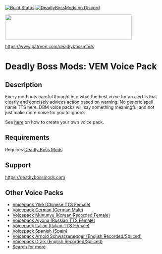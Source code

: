 [![Build Status](https://github.com/DeadlyBossMods/DBM-MoP/workflows/CI/badge.svg)](https://github.com/DeadlyBossMods/DBM-MoP/actions?workflow=CI)
[![DeadlyBossMods on Discord](https://img.shields.io/badge/discord-DeadlyBossMods-738bd7.svg?style=flat)](https://discord.gg/DeadlyBossMods) 

<p><img src="http://mysticalos.com/images/DBM/support_on_patreon.png" width="408" height="80" /></p>
<p><a href="https://www.patreon.com/deadlybossmods">https://www.patreon.com/deadlybossmods</a></p>

Deadly Boss Mods: VEM Voice Pack
================================

Description
-----------
Every mod puts careful thought into what the best voice for an alert is that clearly and concisely advices action based on warning. No generic spell name TTS here. DBM voice packs will say something meaningful and not just make more noise for you to ignore.

See [here](https://github.com/DeadlyBossMods/DBM-Retail/wiki/ReadMe:-Voice-Pack-Authors) on how to create your own voice pack.

Requirements
------------
Requires [Deadly Boss Mods](https://curseforge.com/wow/addons/deadly-boss-mods)

Support
-------
https://deadlybossmods.com

Other Voice Packs
-----------------
* [Voicepack Yike (Chinese TTS Female)](https://curseforge.com/wow/addons/dbm-voicepack-yike)
* [Voicepack German (German Male)](http://curseforge.com/wow/addons/dbm-voicepack-german)
* [Voicepack Mununyu (Korean Recorded Female)](https://www.curseforge.com/wow/addons/dbm-voicepack-mununyu)
* [Voicepack Alyona (Russian TTS Female)](https://curseforge.com/wow/addons/dbm-voicepack-russian)
* [Voicepack Italian (Italian TTS Female)](https://curseforge.com/wow/addons/dbm-voicepack-italian)
* [Voicepack Spanish (Spain)](https://www.curseforge.com/wow/addons/dbm-voicepack-spanish-spain)
* [Voicepack Arnold Schwarzenegger (English Recorded/Spliced)](https://curseforge.com/wow/addons/arnold-schwarzenegger-vem-dbm)
* [Voicepack Draik (English Recorded/Spliced)](https://curseforge.com/wow/addons/dbm-vpdraik)
* [Search for more](https://curseforge.com/wow/addons/search?search=dbm+voice)
